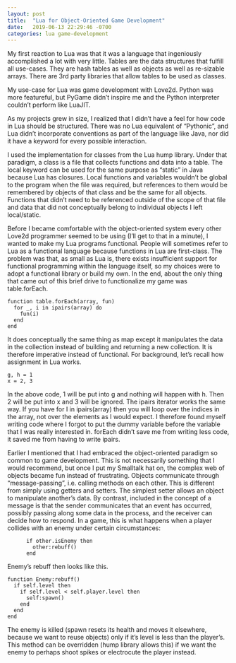 ```yaml
---
layout: post
title:  "Lua for Object-Oriented Game Development"
date:   2019-06-13 22:29:46 -0700
categories: lua game-development
---
```


My first reaction to Lua was that it was a language that ingeniously accomplished a lot with very little. Tables are the data structures that fulfill all use-cases. They are hash tables as well as objects as well as re-sizable arrays. There are 3rd party libraries that allow tables to be used as classes.

My use-case for Lua was game development with Love2d. Python was more featureful, but PyGame didn’t inspire me and the Python interpreter couldn’t perform like LuaJIT.

As my projects grew in size, I realized that I didn’t have a feel for how code in Lua should be structured. There was no Lua equivalent of “Pythonic”, and Lua didn’t incorporate conventions as part of the language like Java, nor did it have a keyword for every possible interaction.

I used the implementation for classes from the Lua hump library. Under that paradigm, a class is a file that collects functions and data into a table. The local keyword can be used for the same purpose as 
“static” in Java because Lua has closures. Local functions and variables wouldn’t be global to the program when the file was required, but references to them would be remembered by objects of that class and be the same for all objects. Functions that didn’t need to be referenced outside of the scope of that file and data that did not conceptually belong to individual objects I left local/static.

 Before I became comfortable with the object-oriented system every other Love2d programmer seemed to be using (I’ll get to that in a minute), I wanted to make my Lua programs functional. People will sometimes refer to Lua as a functional language because functions in Lua are first-class. The problem was that, as small as Lua is, there exists insufficient support for functional programming within the language itself, so my choices were to adopt a functional library or build my own. In the end, about the only thing that came out of this brief drive to functionalize my game was table.forEach.

```
function table.forEach(array, fun)
  for _, i in ipairs(array) do
    fun(i)
  end
end
```

It does conceptually the same thing as map except it manipulates the data in the collection instead of building and returning a new collection. It is therefore imperative instead of functional. For background, let’s recall how assignment in Lua works.

```
g, h = 1
x = 2, 3
```

In the above code, 1 will be put into g and nothing will happen with h. Then 2 will be put into x and 3 will be ignored. The ipairs iterator works the same way. If you have for I in ipairs(array) then you will loop over the indices in the array, not over the elements as I would expect. I therefore found myself writing code where I forgot to put the dummy variable before the variable that I was really interested in. forEach didn’t save me from writing less code, it saved me from having to write ipairs.

Earlier I mentioned that I had embraced the object-oriented paradigm so common to game development. This is not necessarily something that I would recommend, but once I put my Smalltalk hat on, the complex web of objects became fun instead of frustrating. Objects communicate through “message-passing”, i.e. calling methods on each other. This is different from simply using getters and setters. The simplest setter allows an object to manipulate another’s data. By contrast, included in the concept of a message is that the sender communicates that an event has occurred, possibly passing along some data in the process, and the receiver can decide how to respond. In a game, this is what happens when a player collides with an enemy under certain circumstances:

```
      if other.isEnemy then
        other:rebuff()
      end
```

Enemy’s rebuff then looks like this.

```
function Enemy:rebuff()
  if self.level then
    if self.level < self.player.level then
      self:spawn()
    end
  end
end
```

The enemy is killed (spawn resets its health and moves it elsewhere, because we want to reuse objects) only if it’s level is less than the player’s. This method can be overridden (hump library allows this) if we want the enemy to perhaps shoot spikes or electrocute the player instead.

